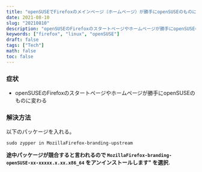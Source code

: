 ```yaml
---
title: "openSUSEでFirefoxのメインページ（ホームページ）が勝手にopenSUSEのものに変わる時の対処法"
date: 2021-08-10
slug: "20210810"
description: "openSUSEのFirefoxのスタートページやホームページが勝手にopenSUSEのものに変わる"
keywords: ["firefox", "linux", "openSUSE"]
draft: false
tags: ["Tech"]
math: false
toc: false
---
```



### 症状
 - openSUSEのFirefoxのスタートページやホームページが勝手にopenSUSEのものに変わる

### 解決方法
以下のパッケージを入れる。
```
sudo zypper in MozillaFirefox-branding-upstream
```
**途中パッケージが競合すると言われるので `MozillaFirefox-branding-openSUSE-xx-xxxxx.x.xx.x86_64` をアンインストールします" を選択.**
